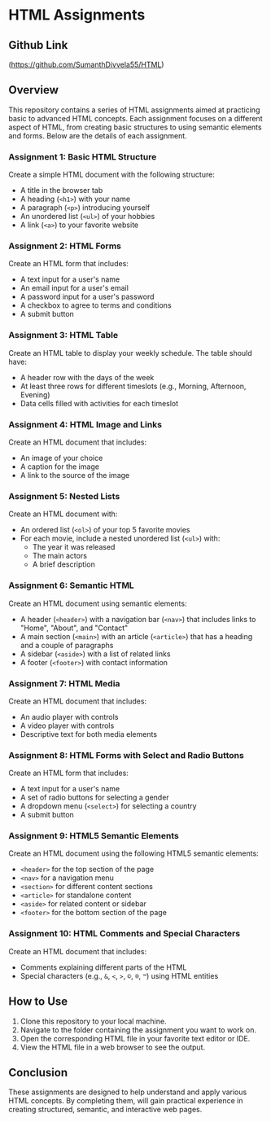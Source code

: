 # HTML Assignments

## Github Link
  (https://github.com/SumanthDivvela55/HTML)
  
## Overview
This repository contains a series of HTML assignments aimed at practicing basic to advanced HTML concepts. Each assignment focuses on a different aspect of HTML, from creating basic structures to using semantic elements and forms. Below are the details of each assignment.

### Assignment 1: Basic HTML Structure
Create a simple HTML document with the following structure:
- A title in the browser tab
- A heading (`<h1>`) with your name
- A paragraph (`<p>`) introducing yourself
- An unordered list (`<ul>`) of your hobbies
- A link (`<a>`) to your favorite website

### Assignment 2: HTML Forms
Create an HTML form that includes:
- A text input for a user's name
- An email input for a user's email
- A password input for a user's password
- A checkbox to agree to terms and conditions
- A submit button

### Assignment 3: HTML Table
Create an HTML table to display your weekly schedule. The table should have:
- A header row with the days of the week
- At least three rows for different timeslots (e.g., Morning, Afternoon, Evening)
- Data cells filled with activities for each timeslot

### Assignment 4: HTML Image and Links
Create an HTML document that includes:
- An image of your choice
- A caption for the image
- A link to the source of the image

### Assignment 5: Nested Lists
Create an HTML document with:
- An ordered list (`<ol>`) of your top 5 favorite movies
- For each movie, include a nested unordered list (`<ul>`) with:
  - The year it was released
  - The main actors
  - A brief description

### Assignment 6: Semantic HTML
Create an HTML document using semantic elements:
- A header (`<header>`) with a navigation bar (`<nav>`) that includes links to "Home", "About", and "Contact"
- A main section (`<main>`) with an article (`<article>`) that has a heading and a couple of paragraphs
- A sidebar (`<aside>`) with a list of related links
- A footer (`<footer>`) with contact information

### Assignment 7: HTML Media
Create an HTML document that includes:
- An audio player with controls
- A video player with controls
- Descriptive text for both media elements

### Assignment 8: HTML Forms with Select and Radio Buttons
Create an HTML form that includes:
- A text input for a user's name
- A set of radio buttons for selecting a gender
- A dropdown menu (`<select>`) for selecting a country
- A submit button

### Assignment 9: HTML5 Semantic Elements
Create an HTML document using the following HTML5 semantic elements:
- `<header>` for the top section of the page
- `<nav>` for a navigation menu
- `<section>` for different content sections
- `<article>` for standalone content
- `<aside>` for related content or sidebar
- `<footer>` for the bottom section of the page

### Assignment 10: HTML Comments and Special Characters
Create an HTML document that includes:
- Comments explaining different parts of the HTML
- Special characters (e.g., `&`, `<`, `>`, `©`, `®`, `™`) using HTML entities

## How to Use
1. Clone this repository to your local machine.
2. Navigate to the folder containing the assignment you want to work on.
3. Open the corresponding HTML file in your favorite text editor or IDE.
4. View the HTML file in a web browser to see the output.

## Conclusion
These assignments are designed to help understand and apply various HTML concepts. By completing them, will gain practical experience in creating structured, semantic, and interactive web pages.
